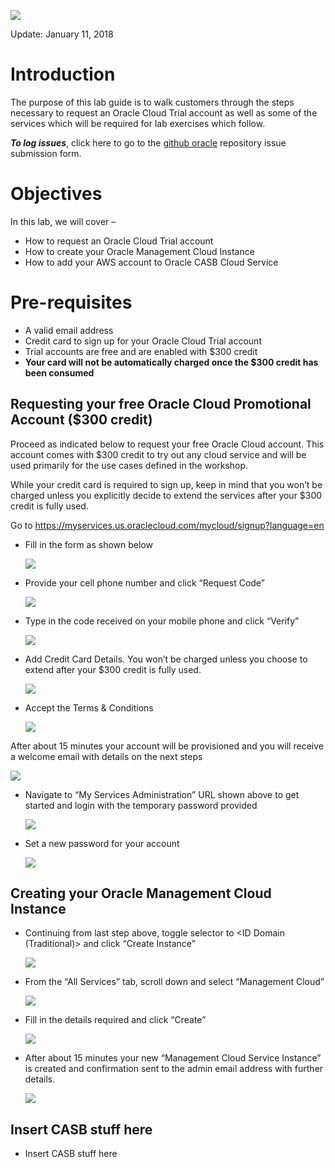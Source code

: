 ![](images/pre-req/header.png) 

Update: January 11, 2018

# Introduction

The purpose of this lab guide is to walk customers through the steps necessary to request an Oracle Cloud Trial account as well as some of the services which will be required for lab exercises which follow.

***To log issues***, click here to go to the [github oracle](https://github.com/oracle/SecurityCloudDay/issues/new) repository issue submission form.

# Objectives

In this lab, we will cover –

- How to request an Oracle Cloud Trial account
- How to create your Oracle Management Cloud Instance
- How to add your AWS account to Oracle CASB Cloud Service


# Pre-requisites

- A valid email address
- Credit card to sign up for your Oracle Cloud Trial account
 - Trial accounts are free and are enabled with $300 credit
 - **Your card will not be automatically charged once the $300 credit has been consumed**

## Requesting your free Oracle Cloud Promotional Account ($300 credit)

Proceed as indicated below to request your free Oracle Cloud account. This account comes with $300 credit to try out any cloud service and will be used primarily for the use cases defined in the workshop. 

While your credit card is required to sign up, keep in mind that you won’t be charged unless you explicitly decide to extend the services after your $300 credit is fully used. 

Go to https://myservices.us.oraclecloud.com/mycloud/signup?language=en

- Fill in the form as shown below

	![](images/pre-req/pre-001.png)

- Provide your cell phone number and click “Request Code”

	![](images/pre-req/pre-002.png)

- Type in the code received on your mobile phone and click “Verify”

	![](images/pre-req/pre-003.png)

- Add Credit Card Details. You won’t be charged unless you choose to extend after your $300 credit is fully used.

	![](images/pre-req/pre-004.png)

- Accept the Terms & Conditions

	![](images/pre-req/pre-005.png)

 After about 15 minutes your account will be provisioned and you will receive a welcome email with details on the next steps

![](images/pre-req/pre-006.png)

- Navigate to “My Services Administration” URL shown above to get started and login with the temporary password provided

	![](images/pre-req/pre-007.png)

- Set a new password for your account

	![](images/pre-req/pre-008.png)

## Creating your Oracle Management Cloud Instance

- Continuing from last step above, toggle selector to <ID Domain (Traditional)> and click “Create Instance”

	![](images/pre-req/pre-009.png)

- From the “All Services” tab, scroll down and select “Management Cloud”

	![](images/pre-req/pre-010.png)

- Fill in the details required and click “Create”

	![](images/pre-req/pre-011.png)

- After about 15 minutes your new “Management Cloud Service Instance” is created and confirmation sent to the admin email address with further details.

	![](images/pre-req/pre-012.png)

## Insert CASB stuff here

- Insert CASB stuff here

